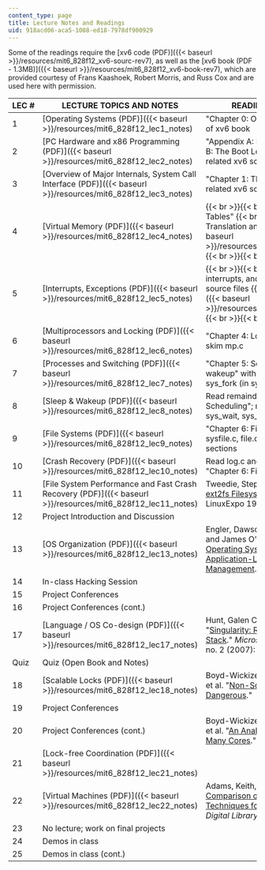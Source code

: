 ```yaml
---
content_type: page
title: Lecture Notes and Readings
uid: 918acd06-aca5-1088-ed18-7978df900929
---
```


Some of the readings require the [xv6 code (PDF)]({{< baseurl >}}/resources/mit6_828f12_xv6-sourc-rev7), as well as the [xv6 book (PDF - 1.3MB)]({{< baseurl >}}/resources/mit6_828f12_xv6-book-rev7), which are provided courtesy of Frans Kaashoek, Robert Morris, and Russ Cox and are used here with permission.

| LEC # | LECTURE TOPICS AND NOTES | READINGS AND HANDOUTS |
| --- | --- | --- |
| 1 | [Operating Systems (PDF)]({{< baseurl >}}/resources/mit6_828f12_lec1_notes) | "Chapter 0: Operating System Interfaces" of xv6 book |
| 2 | [PC Hardware and x86 Programming (PDF)]({{< baseurl >}}/resources/mit6_828f12_lec2_notes) | "Appendix A: PC Hardware" and "Appendix B: The Boot Loader" of xv6 book, and the related xv6 source files |
| 3 | [Overview of Major Internals, System Call Interface (PDF)]({{< baseurl >}}/resources/mit6_828f12_lec3_notes) | "Chapter 1: The first process" and the related xv6 source files |
| 4 | [Virtual Memory (PDF)]({{< baseurl >}}/resources/mit6_828f12_lec4_notes) |  {{< br >}}{{< br >}} "Chapter 2: Page Tables" {{< br >}}{{< br >}} [Page Table Translation and Registers (PDF)]({{< baseurl >}}/resources/mit6_828f12_lec4_handout) {{< br >}}{{< br >}}  |
| 5 | [Interrupts, Exceptions (PDF)]({{< baseurl >}}/resources/mit6_828f12_lec5_notes) |  {{< br >}}{{< br >}} "Chapter 3: Traps, interrupts, and drivers" and the related xv6 source files {{< br >}}{{< br >}} [IDT (PDF)]({{< baseurl >}}/resources/mit6_828f12_lec5_handout) {{< br >}}{{< br >}}  |
| 6 | [Multiprocessors and Locking (PDF)]({{< baseurl >}}/resources/mit6_828f12_lec6_notes) | "Chapter 4: Locking" with spinlock.c and skim mp.c |
| 7 | [Processes and Switching (PDF)]({{< baseurl >}}/resources/mit6_828f12_lec7_notes) | "Chapter 5: Scheduling" up to "Sleep and wakeup" with proc.c, setjmp.S, and sys\_fork (in sysproc.c) |
| 8 | [Sleep & Wakeup (PDF)]({{< baseurl >}}/resources/mit6_828f12_lec8_notes) | Read remainder of "Chapter 5: Scheduling"; read remainder of proc.c and sys\_wait, sys\_exit, sys\_kill |
| 9 | [File Systems (PDF)]({{< baseurl >}}/resources/mit6_828f12_lec9_notes) | "Chapter 6: File system" and bio.c, fs.c, sysfile.c, file.c, except for the logging sections |
| 10 | [Crash Recovery (PDF)]({{< baseurl >}}/resources/mit6_828f12_lec10_notes) | Read log.c and the logging sections of "Chapter 6: File system" |
| 11 | [File System Performance and Fast Crash Recovery (PDF)]({{< baseurl >}}/resources/mit6_828f12_lec11_notes) | Tweedie, Stephen C. "[Journaling the Linux ext2fs Filesystem](http://citeseerx.ist.psu.edu/viewdoc/summary?doi=10.1.1.307.9137)." \[Paper Presented at LinuxExpo 1998\]. |
| 12 | Project Introduction and Discussion | &nbsp; |
| 13 | [OS Organization (PDF)]({{< baseurl >}}/resources/mit6_828f12_lec13_notes) | Engler, Dawson R., M. Frans Kaashoek, and James O'Toole Jr. "[Exokernel: An Operating System Architecture for Application-Level Resource Management](http://citeseerx.ist.psu.edu/viewdoc/summary?doi=10.1.1.52.2893)." |
| 14 | In-class Hacking Session | &nbsp; |
| 15 | Project Conferences | &nbsp; |
| 16 | Project Conferences (cont.) | &nbsp; |
| 17 | [Language / OS Co-design (PDF)]({{< baseurl >}}/resources/mit6_828f12_lec17_notes) | Hunt, Galen C., and James R. Larus. "[Singularity: Rethinking the Software Stack](http://dx.doi.org/10.1145/1243418.1243424)." _Microsoft Research Redmond_ 41, no. 2 (2007): 37–49. |
| Quiz | Quiz (Open Book and Notes) | &nbsp; |
| 18 | [Scalable Locks (PDF)]({{< baseurl >}}/resources/mit6_828f12_lec18_notes) | Boyd-Wickizer, Silas, M. Frans Kaashoek, et al. "[Non-Scalable Locks are Dangerous](http://citeseerx.ist.psu.edu/viewdoc/summary?doi=10.1.1.261.196)." |
| 19 | Project Conferences | &nbsp; |
| 20 | Project Conferences (cont.) | Boyd-Wickizer, Silas, Austin T. Clements, et al. "[An Analysis of Linux Scalability to Many Cores](http://citeseerx.ist.psu.edu/viewdoc/summary?doi=10.1.1.174.5191)." |
| 21 | [Lock-free Coordination (PDF)]({{< baseurl >}}/resources/mit6_828f12_lec21_notes) | &nbsp; |
| 22 | [Virtual Machines (PDF)]({{< baseurl >}}/resources/mit6_828f12_lec22_notes) | Adams, Keith, and Ole Agesen. "[A Comparison of Software and Hardware Techniques for x86 Virtualization](http://dx.doi.org/10.1145/1168857.1168860)." _ACM Digital Library_ 34, no. 5 (2006): 2–13. |
| 23 | No lecture; work on final projects | &nbsp; |
| 24 | Demos in class | &nbsp; |
| 25 | Demos in class (cont.) |